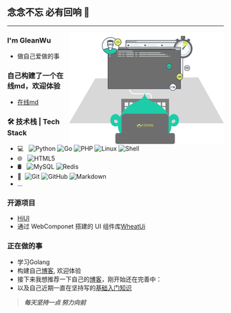 ## 念念不忘 必有回响 👋
---
<img align="right" width='360px' alt="GIF" src="https://github.com/wugaoliang1116/picture/blob/main/2020-10-25/coding.gif" />

### I'm GleanWu

- 做自己爱做的事

### 自己构建了一个在线md，欢迎体验
- [在线md](http://editor.blog.wugaoliang.vip/)


### 🛠 技术栈 | Tech Stack

- 💻 &#160; ![Python](https://img.shields.io/badge/python-3-blue)
![Go](https://img.shields.io/badge/Go-Lang-green)
![PHP](https://img.shields.io/badge/PHP-5-brightgreen)
![Linux](https://img.shields.io/badge/-Linux-333333?style=flat&logo=Linux&logoColor=FCC624)
![Shell](https://img.shields.io/badge/Bash-Shell-lightgrey)
- 🌐 &#160; ![HTML5](https://img.shields.io/badge/-HTML5-333333?style=flat&logo=HTML5)
- 🛢 &#160; ![MySQL](https://img.shields.io/badge/-MySQL-333333?style=flat&logo=mysql)
![Redis](https://img.shields.io/badge/Redis-3-red)
- 🔧 &#160;![Git](https://img.shields.io/badge/-Git-333333?style=flat&logo=git)
![GitHub](https://img.shields.io/badge/-GitHub-333333?style=flat&logo=github)
![Markdown](https://img.shields.io/badge/-Markdown-333333?style=flat&logo=markdown)
- ...


### 开源项目
- [HiUI](https://github.com/XiaoMi/hiui)
- 通过 WebComponet 搭建的 UI 组件库[WheatUi](https://github.com/glean-wheat/wheat-ui)

### 正在做的事
- 学习Golang
- 构建自己[博客](http://www.wugaoliang.vip/), 欢迎体验
- 接下来我想推荐一下自己的[博客](http://www.wugaoliang.vip/)，刚开始还在完善中：
- 以及自己近期一直在坚持写的[基础入门知识](http://www.wugaoliang.vip/book/)

> ***每天坚持一点 努力向前***

